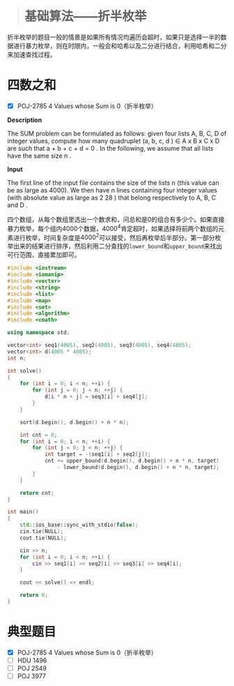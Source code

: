 > # 基础算法——折半枚举

折半枚举的题目一般的情景是如果所有情况均遍历会超时，如果只是选择一半的数据进行暴力枚举，则在时限内，一般会和哈希以及二分进行结合，利用哈希和二分来加速查找过程。

# 四数之和

- [x] POJ-2785 4 Values whose Sum is 0（折半枚举）

**Description**

The SUM problem can be formulated as follows: given four lists A, B, C, D of integer values, compute how many quadruplet (a, b, c, d ) ∈ A x B x C x D are such that a + b + c + d = 0 . In the following, we assume that all lists have the same size n .

**Input**

The first line of the input file contains the size of the lists n (this value can be as large as 4000). We then have n lines containing four integer values (with absolute value as large as 2 28 ) that belong respectively to A, B, C and D .

四个数组，从每个数组里选出一个数求和，问总和是0的组合有多少个。如果直接暴力枚举，每个组内4000个数据，$4000^4$肯定超时，如果选择将前两个数组的元素进行枚举，时间复杂度是$4000^2$可以接受，然后再枚举后半部分。第一部分枚举出来的结果进行排序，然后利用二分查找的`lower_bound`和`upper_bound`来找出可行范围，直接累加即可。

```c++
#include <iostream>
#include <iomanip>
#include <vector>
#include <string>
#include <list>
#include <map>
#include <set>
#include <algorithm>
#include <cmath>

using namespace std;

vector<int> seq1(4005), seq2(4005), seq3(4005), seq4(4005);
vector<int> d(4005 * 4005);
int n;

int solve()
{
	for (int i = 0; i < n; ++i) {
		for (int j = 0; j < n; ++j) {
			d[i * n + j] = seq3[i] + seq4[j];
		}
	}

	sort(d.begin(), d.begin() + n * n);

	int cnt = 0;
	for (int i = 0; i < n; ++i) {
		for (int j = 0; j < n; ++j) {
			int target = -(seq1[i] + seq2[j]);
			cnt += upper_bound(d.begin(), d.begin() + n * n, target) 
				- lower_bound(d.begin(), d.begin() + n * n, target);
		}
	}

	return cnt;
}

int main()
{
	std::ios_base::sync_with_stdio(false);
	cin.tie(NULL);
	cout.tie(NULL);

	cin >> n;
	for (int i = 0; i < n; ++i) {
		cin >> seq1[i] >> seq2[i] >> seq3[i] >> seq4[i];
	}

	cout << solve() << endl;

	return 0;
}
```









# 典型题目

- [x] POJ-2785 4 Values whose Sum is 0（折半枚举）
- [ ] HDU 1496
- [ ] POJ 2549
- [ ] POJ 3977